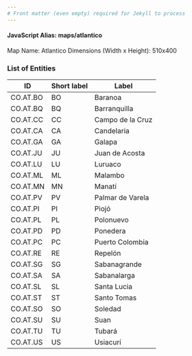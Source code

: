```yaml
---
# Front matter (even empty) required for Jekyll to process
---
```


#### JavaScript Alias: maps/atlantico

Map Name: Atlantico
Dimensions (Width x Height): 510x400





### List of Entities

ID | Short label | Label
---|---|---|
CO.AT.BO|BO|Baranoa
CO.AT.BQ|BQ|Barranquilla
CO.AT.CC|CC|Campo de la Cruz
CO.AT.CA|CA|Candelaria
CO.AT.GA|GA|Galapa
CO.AT.JU|JU|Juan de Acosta
CO.AT.LU|LU|Luruaco
CO.AT.ML|ML|Malambo
CO.AT.MN|MN|Manatí
CO.AT.PV|PV|Palmar de Varela
CO.AT.PI|PI|Piojó
CO.AT.PL|PL|Polonuevo
CO.AT.PD|PD|Ponedera
CO.AT.PC|PC|Puerto Colombia
CO.AT.RE|RE|Repelón
CO.AT.SG|SG|Sabanagrande
CO.AT.SA|SA|Sabanalarga
CO.AT.SL|SL|Santa Lucia
CO.AT.ST|ST|Santo Tomas
CO.AT.SO|SO|Soledad
CO.AT.SU|SU|Suan
CO.AT.TU|TU|Tubará
CO.AT.US|US|Usiacurí